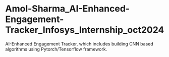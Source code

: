 # Amol-Sharma_AI-Enhanced-Engagement-Tracker_Infosys_Internship_oct2024
AI-Enhanced Engagement Tracker, which includes building CNN based algorithms using Pytorch/Tensorflow framework.
